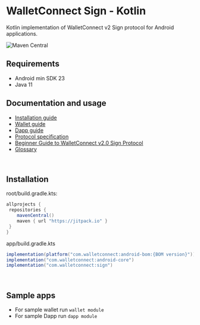 # **WalletConnect Sign - Kotlin**

Kotlin implementation of WalletConnect v2 Sign protocol for Android applications.

![Maven Central](https://img.shields.io/maven-central/v/com.walletconnect/sign)

## Requirements

* Android min SDK 23
* Java 11

## Documentation and usage

* [Installation guide](https://docs.walletconnect.com/2.0/kotlin/sign/installation)
* [Wallet guide](https://docs.walletconnect.com/2.0/kotlin/sign/wallet-usage)
* [Dapp guide](https://docs.walletconnect.com/2.0/kotlin/sign/dapp-usage)
* [Protocol specification](https://docs.walletconnect.com/2.0/specs/sign/)
* [Beginner Guide to WalletConnect v2.0 Sign Protocol](https://medium.com/walletconnect/beginner-guide-to-walletconnect-v2-0-sign-protocol-for-android-developers-936293e30700)
* [Glossary](https://docs.walletconnect.com/2.0/introduction/glossary)

&nbsp;

## Installation

root/build.gradle.kts:

```gradle
allprojects {
 repositories {
    mavenCentral()
    maven { url "https://jitpack.io" }
 }
}
```

app/build.gradle.kts

```gradle
implementation(platform("com.walletconnect:android-bom:{BOM version}"))
implementation("com.walletconnect:android-core")
implementation("com.walletconnect:sign")
```

&nbsp;

## Sample apps

* For sample wallet run `wallet module`
* For sample Dapp run `dapp module`
